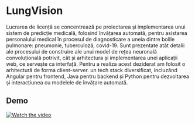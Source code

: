 # LungVision

Lucrarea de licență se concentrează pe proiectarea și implementarea unui sistem de predicție medicală, folosind învățarea automată, pentru asistarea personalului medical în procesul de diagnosticare a uneia dintre bolile pulmonare: pneumonie, tuberculoză, covid-19. Sunt prezentate atât detalii ale procesului de construire ale unui model de rețea neuronală convoluțională potrivit, cât și arhitectura și implementarea unei aplicații web, ce servește ca interfață. Pentru a realiza acest deziderat am folosit o arhitectură de forma client-server. un tech stack diversificat, incluzând Angular pentru frontend, Java pentru backend și Python pentru dezvoltarea și interacțiunea cu modelele de învățare automată.

## Demo

[![Watch the video](https://img.youtube.com/vi/blEDRBu6uOM/maxresdefault.jpg)](https://youtu.be/blEDRBu6uOM)

